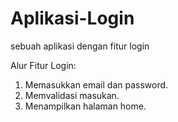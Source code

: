 # Aplikasi-Login
sebuah aplikasi dengan fitur login

Alur Fitur Login:
1. Memasukkan email dan password.
2. Memvalidasi masukan.
5. Menampilkan halaman home.

